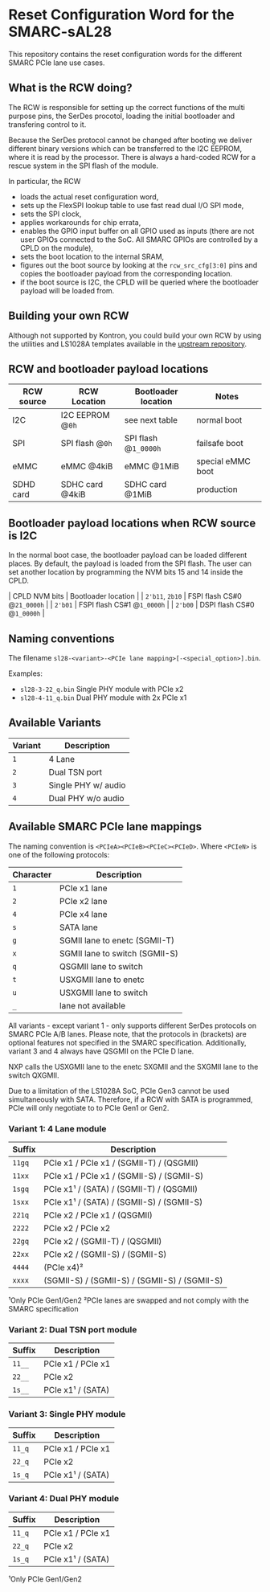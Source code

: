 # Reset Configuration Word for the SMARC-sAL28

This repository contains the reset configuration words for the different
SMARC PCIe lane use cases.

## What is the RCW doing?

The RCW is responsible for setting up the correct functions of the multi
purpose pins, the SerDes procotol, loading the initial bootloader and
transfering control to it.

Because the SerDes protocol cannot be changed after booting we deliver
different binary versions which can be transferred to the I2C EEPROM, where
it is read by the processor. There is always a hard-coded RCW for a
rescue system in the SPI flash of the module.

In particular, the RCW
* loads the actual reset configuration word,
* sets up the FlexSPI lookup table to use fast read dual I/O SPI mode,
* sets the SPI clock,
* applies workarounds for chip errata,
* enables the GPIO input buffer on all GPIO used as inputs (there are not
  user GPIOs connected to the SoC. All SMARC GPIOs are controlled by a CPLD
  on the module),
* sets the boot location to the internal SRAM,
* figures out the boot source by looking at the `rcw_src_cfg[3:0]` pins and
  copies the bootloader payload from the corresponding location.
* if the boot source is I2C, the CPLD will be queried where the bootloader
  payload will be loaded from.

## Building your own RCW

Although not supported by Kontron, you could build your own RCW by using
the utilities and LS1028A templates available in the [upstream
repository][1].

## RCW and bootloader payload locations

| RCW source | RCW Location     | Bootloader location   | Notes             |
| ---------- | ---------------- | --------------------- | ----------------- |
| I2C        | I2C EEPROM @`0h` | see next table        | normal boot       |
| SPI        | SPI flash @`0h`  | SPI flash @`1_0000h`  | failsafe boot     |
| eMMC       | eMMC @4kiB       | eMMC @1MiB            | special eMMC boot |
| SDHD card  | SDHC card @4kiB  | SDHC card @1MiB       | production        |

## Bootloader payload locations when RCW source is I2C

In the normal boot case, the bootloader payload can be loaded different
places. By default, the payload is loaded from the SPI flash. The user can
set another location by programming the NVM bits 15 and 14 inside the CPLD.

| CPLD NVM bits   | Bootloader location         |
| `2'b11`, `2b10` | FSPI flash CS#0 @`21_0000h` |
| `2'b01`         | FSPI flash CS#1 @`1_0000h`  |
| `2'b00`         | DSPI flash CS#0 @`1_0000h`  |

## Naming conventions

The filename `sl28-<variant>-<PCIe lane mapping>[-<special_option>].bin`.

Examples:

* `sl28-3-22_q.bin` Single PHY module with PCIe x2
* `sl28-4-11_q.bin` Dual PHY module with 2x PCIe x1

## Available Variants

| Variant | Description         |
| ------- | ------------------- |
| `1`     | 4 Lane              |
| `2`     | Dual TSN port       |
| `3`     | Single PHY w/ audio |
| `4`     | Dual PHY w/o audio  |

## Available SMARC PCIe lane mappings

The naming convention is `<PCIeA><PCIeB><PCIeC><PCIeD>`. Where `<PCIeN>` is
one of the following protocols:

| Character | Description                     |
| --------- | ------------------------------- |
| `1`       | PCIe x1 lane                    |
| `2`       | PCIe x2 lane                    |
| `4`       | PCIe x4 lane                    |
| `s`       | SATA lane                       |
| `g`       | SGMII lane to enetc (SGMII-T)   |
| `x`       | SGMII lane to switch (SGMII-S)  |
| `q`       | QSGMII lane to switch           |
| `t`       | USXGMII lane to enetc           |
| `u`       | USXGMII lane to switch          |
| `_`       | lane not available              |

All variants - except variant 1 - only supports different SerDes protocols
on SMARC PCIe A/B lanes. Please note, that the protocols in (brackets) are
optional features not specified in the SMARC specification. Additionally,
variant 3 and 4 always have QSGMII on the PCIe D lane.

NXP calls the USXGMII lane to the enetc SXGMII and the SXGMII lane to the
switch QXGMII.

Due to a limitation of the LS1028A SoC, PCIe Gen3 cannot be used
simultaneously with SATA. Therefore, if a RCW with SATA is programmed, PCIe
will only negotiate to to PCIe Gen1 or Gen2.

### Variant 1: 4 Lane module

| Suffix | Description                                   |
| ------ | --------------------------------------------- |
| `11gq` | PCIe x1 / PCIe x1 / (SGMII-T) / (QSGMII)      |
| `11xx` | PCIe x1 / PCIe x1 / (SGMII-S) / (SGMII-S)     |
| `1sgq` | PCIe x1¹ / (SATA) / (SGMII-T) / (QSGMII)      |
| `1sxx` | PCIe x1¹ / (SATA) / (SGMII-S) / (SGMII-S)     |
| `221q` | PCIe x2 / PCIe x1 / (QSGMII)                  |
| `2222` | PCIe x2 / PCIe x2                             |
| `22gq` | PCIe x2 / (SGMII-T) / (QSGMII)                |
| `22xx` | PCIe x2 / (SGMII-S) / (SGMII-S)               |
| `4444` | (PCIe x4)²                                    |
| `xxxx` | (SGMII-S) / (SGMII-S) / (SGMII-S) / (SGMII-S) |

¹Only PCIe Gen1/Gen2
²PCIe lanes are swapped and not comply with the SMARC specification

### Variant 2: Dual TSN port module

| Suffix | Description        |
| ------ | ------------------ |
| `11__` | PCIe x1 / PCIe x1  |
| `22__` | PCIe x2            |
| `1s__` | PCIe x1¹ / (SATA)  |

### Variant 3: Single PHY module

| Suffix | Description        |
| ------ | ------------------ |
| `11_q` | PCIe x1 / PCIe x1  |
| `22_q` | PCIe x2            |
| `1s_q` | PCIe x1¹ / (SATA)  |

### Variant 4: Dual PHY module

| Suffix | Description        |
| ------ | ------------------ |
| `11_q` | PCIe x1 / PCIe x1  |
| `22_q` | PCIe x2            |
| `1s_q` | PCIe x1¹ / (SATA)  |

¹Only PCIe Gen1/Gen2

[1]: https://source.codeaurora.org/external/qoriq/qoriq-components/rcw/
